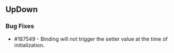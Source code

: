 ## UpDown

### Bug Fixes

* \#187549 - Binding will not trigger the setter value at the time of initialization.